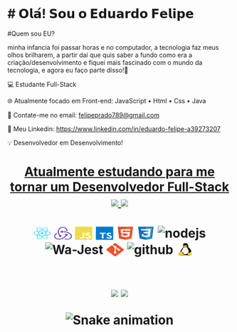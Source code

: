# # 𝗢𝗹𝗮́! 𝗦𝗼𝘂 𝗼 𝗘𝗱𝘂𝗮𝗿𝗱𝗼 𝗙𝗲𝗹𝗶𝗽𝗲

#Quem sou EU?

minha infancia foi passar horas e no computador, a tecnologia faz meus olhos brilharem, a partir daí que quis saber a fundo como era a criação/desenvolvimento e fiquei mais fascinado com o mundo da tecnologia, e agora eu faço parte disso!💚  

💻 Estudante Full-Stack

🌐 Atualmente focado em Front-end: JavaScript • Html • Css • Java

📩 Contate-me no email: felipeprado789@gmail.com

🔗 Meu Linkedin: https://www.linkedin.com/in/eduardo-felipe-a39273207

💡 Desenvolvedor em Desenvolvimento!<div>
  <h1 align="center"><a href="https://<div>

    
  <p align="center"> Atualmente estudando para me tornar um Desenvolvedor Full-Stack 
  
 



<div align="center">
  <a href="https://https://github.com/Eduardofelipee">
    <img height="150em" src="https://github-readme-stats.vercel.app/api?username=EduardoFelipe&count_private=true&include_all_commits=true&show_icons=true&theme=dracula&hide_border=false&show_owner=true"/>
    <img height="150em" src="https://github-readme-stats.vercel.app/api/top-langs/?username=duribeiro&theme=dracula&hide_border=false&&layout=compact"/>
  </a>
</div>

<div align="center" valign="top"><br>
  <img align="center" alt="React" height="30" width="40" src="https://raw.githubusercontent.com/devicons/devicon/master/icons/react/react-original.svg">
  <img align="center" alt="Redux" height="30" width="40" src="https://raw.githubusercontent.com/devicons/devicon/master/icons/redux/redux-original.svg">
  <img align="center" alt="Js" height="30" width="40" src="https://raw.githubusercontent.com/devicons/devicon/master/icons/javascript/javascript-plain.svg">
  <img align="center" alt="Js" height="30" width="40" src="https://raw.githubusercontent.com/devicons/devicon/master/icons/typescript/typescript-plain.svg">
  <img align="center" alt="HTML" height="30" width="40" src="https://raw.githubusercontent.com/devicons/devicon/master/icons/html5/html5-original.svg">
  <img align="center" alt="CSS" height="30" width="40" src="https://raw.githubusercontent.com/devicons/devicon/master/icons/css3/css3-original.svg">
  <img align="center" alt="nodejs" height="30" width="40" src="https://cdn.worldvectorlogo.com/logos/nodejs-icon.svg">
  <img align="center" alt="Wa-Jest" height="30" width="40" src="https://cdn.jsdelivr.net/gh/devicons/devicon/icons/jest/jest-plain.svg">
  <img align="center" alt="git" height="30" width="40" src="https://raw.githubusercontent.com/devicons/devicon/master/icons/git/git-original.svg">
  <img align="center" alt="github" height="35" width="35" src="/assets/GitHub.png">
<!--   <img align="center" alt="github" height="30" width="40" src="https://raw.githubusercontent.com/devicons/devicon/master/icons/github/github-original.svg"> -->
  <img align="center" alt="linux" height="30" width="40" src="https://raw.githubusercontent.com/devicons/devicon/master/icons/linux/linux-original.svg">
</div><br>

<div align="center">
 

  <a href="https://linkedin.com/in/eduardo-felipe-a39273207" target="_blank"><img src="https://img.shields.io/badge/-LinkedIn-%230077B5?style=for-the-badge&logo=linkedin&logoColor=white" target="_blank"></a> 
  <a href="felipeprado789@gmail.com"><img src="https://img.shields.io/badge/-Gmail-%23333?style=for-the-badge&logo=gmail&logoColor=white" target="_blank"></a>
</div>

<div align="center">
  
  ![Snake animation](https://github.com/danielbped/danielbped/blob/output/github-contribution-grid-snake.svg)
  
</div>




